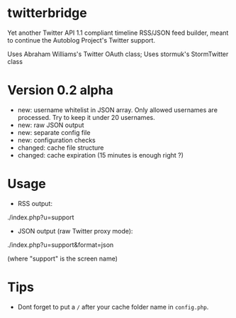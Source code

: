 twitterbridge
===========================

Yet another Twitter API 1.1 compliant timeline RSS/JSON feed builder, meant to continue the Autoblog Project's Twitter support.

Uses Abraham Williams's Twitter OAuth class; Uses stormuk's StormTwitter class


Version 0.2 alpha
============================

- new: username whitelist in JSON array. Only allowed usernames are processed. Try to keep it under 20 usernames.
- new: raw JSON output
- new: separate config file
- new: configuration checks
- changed: cache file structure
- changed: cache expiration (15 minutes is enough right ?)

Usage
============================

- RSS output:

./index.php?u=support

- JSON output (raw Twitter proxy mode):

./index.php?u=support&format=json

(where "support" is the screen name)

Tips
============================

- Dont forget to put a `/` after your cache folder name in `config.php`.
